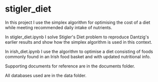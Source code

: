 # stigler_diet
In this project I use the simplex algorithm for optimising the cost of a diet 
while meeting recommended daily intake of nutrients.

In stigler_diet.ipynb I solve Stigler's Diet problem to reproduce Dantzig's 
earlier results and show how the simplex algorithm is used in this context.

In irish_diet.ipynb I use the algorithm to optimise a diet consisting of foods 
commonly found in an Irish food basket and with updated nutritional info.

Supporting documents for reference are in the documents folder.

All databases used are in the data folder.
